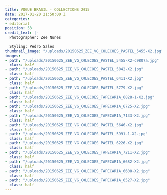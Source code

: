 ```yaml
---
title: VOGUE BRASIL - COLLECTIONS 2015
date: 2017-01-20 21:50:00 Z
categories:
- editorial
position: 53
credit_text: |-
  Photographer: Zee Nunes

  Styling: Pedro Sales
thumbnail_image: "/uploads/20150625_ZEE_VG_COLECOES_PASTEL_5455-X2.jpg"
images:
- path: "/uploads/20150625_ZEE_VG_COLECOES_PASTEL_5455-X2-c9807a.jpg"
  class: half
- path: "/uploads/20150625_ZEE_VG_COLECOES_PASTEL_5842-X2.jpg"
  class: half
- path: "/uploads/20150625_ZEE_VG_COLECOES_PASTEL_6411-X2.jpg"
  class: half
- path: "/uploads/20150625_ZEE_VG_COLECOES_PASTEL_5779-X2.jpg"
  class: half
- path: "/uploads/20150625_ZEE_VG_COLECOES_TAPECARIA_6828-1-X2.jpg"
  class: half
- path: "/uploads/20150625_ZEE_VG_COLECOES_TAPECARIA_6725-X2.jpg"
  class: half
- path: "/uploads/20150625_ZEE_VG_COLECOES_TAPECARIA_7133-X2.jpg"
  class: half
- path: "/uploads/20150625_ZEE_VG_COLECOES_PASTEL_5646-X2.jpg"
  class: half
- path: "/uploads/20150625_ZEE_VG_COLECOES_PASTEL_5991-1-X2.jpg"
  class: half
- path: "/uploads/20150625_ZEE_VG_COLECOES_PASTEL_6226-X2.jpg"
  class: half
- path: "/uploads/20150625_ZEE_VG_COLECOES_TAPECARIA_7211-X2.jpg"
  class: half
- path: "/uploads/20150625_ZEE_VG_COLECOES_TAPECARIA_6682-X2.jpg"
  class: half
- path: "/uploads/20150625_ZEE_VG_COLECOES_TAPECARIA_6608-X2.jpg"
  class: half
- path: "/uploads/20150625_ZEE_VG_COLECOES_TAPECARIA_6527-X2.jpg"
  class: half
---
```


